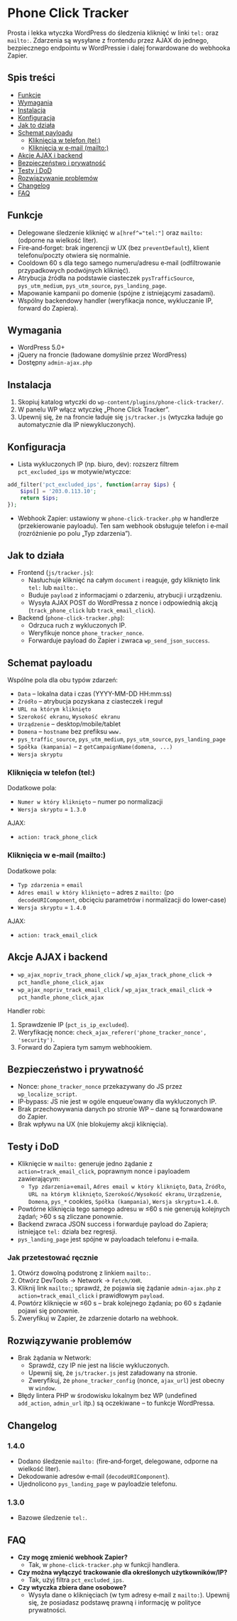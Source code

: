 # Phone Click Tracker

Prosta i lekka wtyczka WordPress do śledzenia kliknięć w linki `tel:` oraz `mailto:`. Zdarzenia są wysyłane z frontendu przez AJAX do jednego, bezpiecznego endpointu w WordPressie i dalej forwardowane do webhooka Zapier.

## Spis treści
- [Funkcje](#funkcje)
- [Wymagania](#wymagania)
- [Instalacja](#instalacja)
- [Konfiguracja](#konfiguracja)
- [Jak to działa](#jak-to-działa)
- [Schemat payloadu](#schemat-payloadu)
  - [Kliknięcia w telefon (tel:)](#kliknięcia-w-telefon-tel)
  - [Kliknięcia w e‑mail (mailto:)](#kliknięcia-w-e-mail-mailto)
- [Akcje AJAX i backend](#akcje-ajax-i-backend)
- [Bezpieczeństwo i prywatność](#bezpieczeństwo-i-prywatność)
- [Testy i DoD](#testy-i-dod)
- [Rozwiązywanie problemów](#rozwiazywanie-problemow)
- [Changelog](#changelog)
- [FAQ](#faq)

## Funkcje
- Delegowane śledzenie kliknięć w `a[href^="tel:"]` oraz `mailto:` (odporne na wielkość liter).
- Fire‑and‑forget: brak ingerencji w UX (bez `preventDefault`), klient telefonu/poczty otwiera się normalnie.
- Cooldown 60 s dla tego samego numeru/adresu e‑mail (odfiltrowanie przypadkowych podwójnych kliknięć).
- Atrybucja źródła na podstawie ciasteczek `pysTrafficSource`, `pys_utm_medium`, `pys_utm_source`, `pys_landing_page`.
- Mapowanie kampanii po domenie (spójne z istniejącymi zasadami).
- Wspólny backendowy handler (weryfikacja nonce, wykluczanie IP, forward do Zapiera).

## Wymagania
- WordPress 5.0+
- jQuery na froncie (ładowane domyślnie przez WordPress)
- Dostępny `admin-ajax.php`

## Instalacja
1. Skopiuj katalog wtyczki do `wp-content/plugins/phone-click-tracker/`.
2. W panelu WP włącz wtyczkę „Phone Click Tracker”.
3. Upewnij się, że na froncie ładuje się `js/tracker.js` (wtyczka ładuje go automatycznie dla IP niewykluczonych).

## Konfiguracja
- Lista wykluczonych IP (np. biuro, dev): rozszerz filtrem `pct_excluded_ips` w motywie/wtyczce:
```php
add_filter('pct_excluded_ips', function(array $ips) {
    $ips[] = '203.0.113.10';
    return $ips;
});
```
- Webhook Zapier: ustawiony w `phone-click-tracker.php` w handlerze (przekierowanie payloadu). Ten sam webhook obsługuje telefon i e‑mail (rozróżnienie po polu „Typ zdarzenia”).

## Jak to działa
- Frontend (`js/tracker.js`):
  - Nasłuchuje kliknięć na całym `document` i reaguje, gdy kliknięto link `tel:` lub `mailto:`.
  - Buduje `payload` z informacjami o zdarzeniu, atrybucji i urządzeniu.
  - Wysyła AJAX POST do WordPressa z nonce i odpowiednią akcją (`track_phone_click` lub `track_email_click`).
- Backend (`phone-click-tracker.php`):
  - Odrzuca ruch z wykluczonych IP.
  - Weryfikuje nonce `phone_tracker_nonce`.
  - Forwarduje payload do Zapier i zwraca `wp_send_json_success`.

## Schemat payloadu
Wspólne pola dla obu typów zdarzeń:
- `Data` – lokalna data i czas (YYYY-MM-DD HH:mm:ss)
- `Źródło` – atrybucja pozyskana z ciasteczek i reguł
- `URL na którym kliknięto`
- `Szerokość ekranu`, `Wysokość ekranu`
- `Urządzenie` – desktop/mobile/tablet
- `Domena` – `hostname` bez prefiksu `www.`
- `pys_traffic_source`, `pys_utm_medium`, `pys_utm_source`, `pys_landing_page`
- `Spółka (kampania)` – z `getCampaignName(domena, ...)`
- `Wersja skryptu`

### Kliknięcia w telefon (tel:)
Dodatkowe pola:
- `Numer w który kliknięto` – numer po normalizacji
- `Wersja skryptu` = `1.3.0`

AJAX:
- `action: track_phone_click`

### Kliknięcia w e‑mail (mailto:)
Dodatkowe pola:
- `Typ zdarzenia` = `email`
- `Adres email w który kliknięto` – adres z `mailto:` (po `decodeURIComponent`, obcięciu parametrów i normalizacji do lower‑case)
- `Wersja skryptu` = `1.4.0`

AJAX:
- `action: track_email_click`

## Akcje AJAX i backend
- `wp_ajax_nopriv_track_phone_click` / `wp_ajax_track_phone_click` → `pct_handle_phone_click_ajax`
- `wp_ajax_nopriv_track_email_click` / `wp_ajax_track_email_click` → `pct_handle_phone_click_ajax`

Handler robi:
1. Sprawdzenie IP (`pct_is_ip_excluded`).
2. Weryfikację nonce: `check_ajax_referer('phone_tracker_nonce', 'security')`.
3. Forward do Zapiera tym samym webhookiem.

## Bezpieczeństwo i prywatność
- Nonce: `phone_tracker_nonce` przekazywany do JS przez `wp_localize_script`.
- IP‑bypass: JS nie jest w ogóle enqueue’owany dla wykluczonych IP.
- Brak przechowywania danych po stronie WP – dane są forwardowane do Zapier.
- Brak wpływu na UX (nie blokujemy akcji kliknięcia).

## Testy i DoD
- Kliknięcie w `mailto:` generuje jedno żądanie z `action=track_email_click`, poprawnym nonce i payloadem zawierającym:
  - `Typ zdarzenia`=`email`, `Adres email w który kliknięto`, `Data`, `Źródło`, `URL na którym kliknięto`, `Szerokość/Wysokość ekranu`, `Urządzenie`, `Domena`, `pys_*` cookies, `Spółka (kampania)`, `Wersja skryptu`=`1.4.0`.
- Powtórne kliknięcia tego samego adresu w ≤60 s nie generują kolejnych żądań; >60 s są zliczane ponownie.
- Backend zwraca JSON success i forwarduje payload do Zapiera; istniejące `tel:` działa bez regresji.
- `pys_landing_page` jest spójne w payloadach telefonu i e‑maila.

### Jak przetestować ręcznie
1. Otwórz dowolną podstronę z linkiem `mailto:`.
2. Otwórz DevTools → Network → `Fetch/XHR`.
3. Kliknij link `mailto:`; sprawdź, że pojawia się żądanie `admin-ajax.php` z `action=track_email_click` i prawidłowym `payload`.
4. Powtórz kliknięcie w ≤60 s – brak kolejnego żądania; po 60 s żądanie pojawi się ponownie.
5. Zweryfikuj w Zapier, że zdarzenie dotarło na webhook.

## Rozwiązywanie problemów
- Brak żądania w Network:
  - Sprawdź, czy IP nie jest na liście wykluczonych.
  - Upewnij się, że `js/tracker.js` jest załadowany na stronie.
  - Zweryfikuj, że `phone_tracker_config` (nonce, `ajax_url`) jest obecny w `window`.
- Błędy lintera PHP w środowisku lokalnym bez WP (undefined `add_action`, `admin_url` itp.) są oczekiwane – to funkcje WordPressa.

## Changelog
### 1.4.0
- Dodano śledzenie `mailto:` (fire‑and‑forget, delegowane, odporne na wielkość liter).
- Dekodowanie adresów e‑mail (`decodeURIComponent`).
- Ujednolicono `pys_landing_page` w payloadzie telefonu.

### 1.3.0
- Bazowe śledzenie `tel:`.

## FAQ
- **Czy mogę zmienić webhook Zapier?**
  - Tak, w `phone-click-tracker.php` w funkcji handlera.
- **Czy można wyłączyć trackowanie dla określonych użytkowników/IP?**
  - Tak, użyj filtra `pct_excluded_ips`.
- **Czy wtyczka zbiera dane osobowe?**
  - Wysyła dane o kliknięciach (w tym adresy e‑mail z `mailto:`). Upewnij się, że posiadasz podstawę prawną i informację w polityce prywatności.